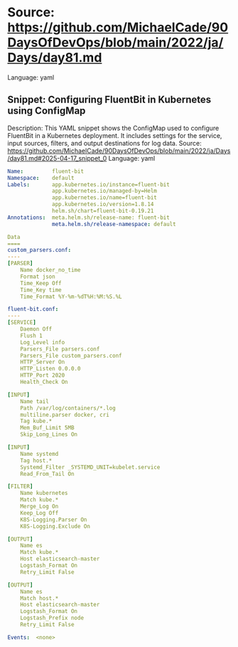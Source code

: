 # Source: https://github.com/MichaelCade/90DaysOfDevOps/blob/main/2022/ja/Days/day81.md
Language: yaml

## Snippet: Configuring FluentBit in Kubernetes using ConfigMap
Description: This YAML snippet shows the ConfigMap used to configure FluentBit in a Kubernetes deployment. It includes settings for the service, input sources, filters, and output destinations for log data.
Source: https://github.com/MichaelCade/90DaysOfDevOps/blob/main/2022/ja/Days/day81.md#2025-04-17_snippet_0
Language: yaml

```yaml
Name:         fluent-bit
Namespace:    default
Labels:       app.kubernetes.io/instance=fluent-bit
              app.kubernetes.io/managed-by=Helm
              app.kubernetes.io/name=fluent-bit
              app.kubernetes.io/version=1.8.14
              helm.sh/chart=fluent-bit-0.19.21
Annotations:  meta.helm.sh/release-name: fluent-bit
              meta.helm.sh/release-namespace: default

Data
====
custom_parsers.conf:
----
[PARSER]
    Name docker_no_time
    Format json
    Time_Keep Off
    Time_Key time
    Time_Format %Y-%m-%dT%H:%M:%S.%L

fluent-bit.conf:
----
[SERVICE]
    Daemon Off
    Flush 1
    Log_Level info
    Parsers_File parsers.conf
    Parsers_File custom_parsers.conf
    HTTP_Server On
    HTTP_Listen 0.0.0.0
    HTTP_Port 2020
    Health_Check On

[INPUT]
    Name tail
    Path /var/log/containers/*.log
    multiline.parser docker, cri
    Tag kube.*
    Mem_Buf_Limit 5MB
    Skip_Long_Lines On

[INPUT]
    Name systemd
    Tag host.*
    Systemd_Filter _SYSTEMD_UNIT=kubelet.service
    Read_From_Tail On

[FILTER]
    Name kubernetes
    Match kube.*
    Merge_Log On
    Keep_Log Off
    K8S-Logging.Parser On
    K8S-Logging.Exclude On

[OUTPUT]
    Name es
    Match kube.*
    Host elasticsearch-master
    Logstash_Format On
    Retry_Limit False

[OUTPUT]
    Name es
    Match host.*
    Host elasticsearch-master
    Logstash_Format On
    Logstash_Prefix node
    Retry_Limit False

Events:  <none>
```